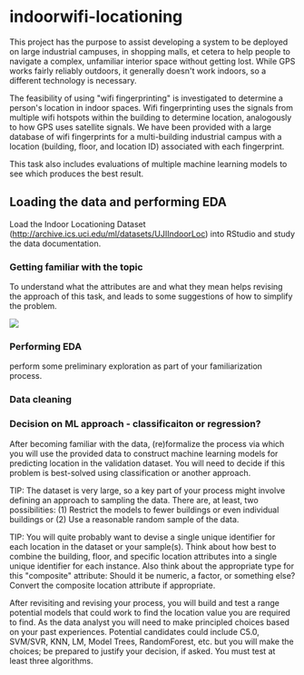 # indoorwifi-locationing
This project has the purpose to assist developing a system to be deployed on large industrial campuses, in shopping malls, et cetera to help people to navigate a complex, unfamiliar interior space without getting lost. While GPS works fairly reliably outdoors, it generally doesn't work indoors, so a different technology is necessary. 

The feasibility of using "wifi fingerprinting" is investigated to determine a person's location in indoor spaces. Wifi fingerprinting uses the signals from multiple wifi hotspots within the building to determine location, analogously to how GPS uses satellite signals. We have been provided with a large database of wifi fingerprints for a multi-building industrial campus with a location (building, floor, and location ID) associated with each fingerprint. 

This task also includes evaluations of multiple machine learning models to see which produces the best result.

## Loading the data and performing EDA
Load the Indoor Locationing Dataset (http://archive.ics.uci.edu/ml/datasets/UJIIndoorLoc) into RStudio and study the data documentation. 

### Getting familiar with the topic
To understand what the attributes are and what they mean helps revising the approach of this task, and leads to some suggestions of how to simplify the problem.

![](image/3D%20indoor%20training)

### Performing EDA
perform some preliminary exploration as part of your familiarization process.


### Data cleaning

### Decision on ML approach - classificaiton or regression?
After becoming familiar with the data, (re)formalize the process via which you will use the provided data to construct machine learning models for predicting location in the validation dataset. You will need to decide if this problem is best-solved using classification or another approach.

TIP:
The dataset is very large, so a key part of your process might involve defining an approach to sampling the data. There are, at least, two possibilities: (1) Restrict the models to fewer buildings or even individual buildings or (2) Use a reasonable random sample of the data.

TIP:
You will quite probably want to devise a single unique identifier for each location in the dataset or your sample(s). Think about how best to combine the building, floor, and specific location attributes into a single unique identifier for each instance. Also think about the appropriate type for this "composite" attribute: Should it be numeric, a factor, or something else? Convert the composite location attribute if appropriate.

After revisiting and revising your process, you will build and test a range potential models that could work to find the location value you are required to find. As the data analyst you will need to make principled choices based on your past experiences. Potential candidates could include C5.0, SVM/SVR, KNN, LM, Model Trees, RandomForest, etc. but you will make the choices; be prepared to justify your decision, if asked. You must test at least three algorithms.
